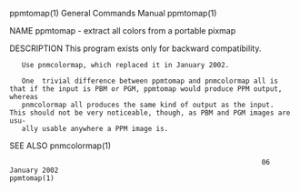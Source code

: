 ppmtomap(1)                                                   General Commands Manual                                                  ppmtomap(1)

NAME
       ppmtomap - extract all colors from a portable pixmap

DESCRIPTION
       This program exists only for backward compatibility.

       Use pnmcolormap, which replaced it in January 2002.

       One  trivial difference between ppmtomap and pnmcolormap all is that if the input is PBM or PGM, ppmtomap would produce PPM output, whereas
       pnmcolormap all produces the same kind of output as the input.  This should not be very noticeable, though, as PBM and PGM images are  usu‐
       ally usable anywhere a PPM image is.

SEE ALSO
       pnmcolormap(1)

                                                                  06 January 2002                                                      ppmtomap(1)
